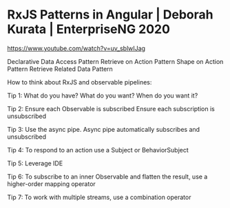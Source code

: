 # RxJS Patterns in Angular | Deborah Kurata | EnterpriseNG 2020

https://www.youtube.com/watch?v=uv_sblwIJag

Declarative Data Access Pattern
Retrieve on Action Pattern
Shape on Action Pattern
Retrieve Related Data Pattern

How to think about RxJS and observable pipelines:

Tip 1:
What do you have?
What do you want?
When do you want it?

Tip 2:
Ensure each Observable is subscribed
Ensure each subscription is unsubscribed

Tip 3: Use the async pipe. Async pipe automatically subscribes and unsubscribed

Tip 4:
To respond to an action use a Subject or BehaviorSubject

Tip 5: Leverage IDE


Tip 6: To subscribe to an inner Observable and flatten the result, use a higher-order mapping operator


Tip 7: To work with multiple streams, use a combination operator
